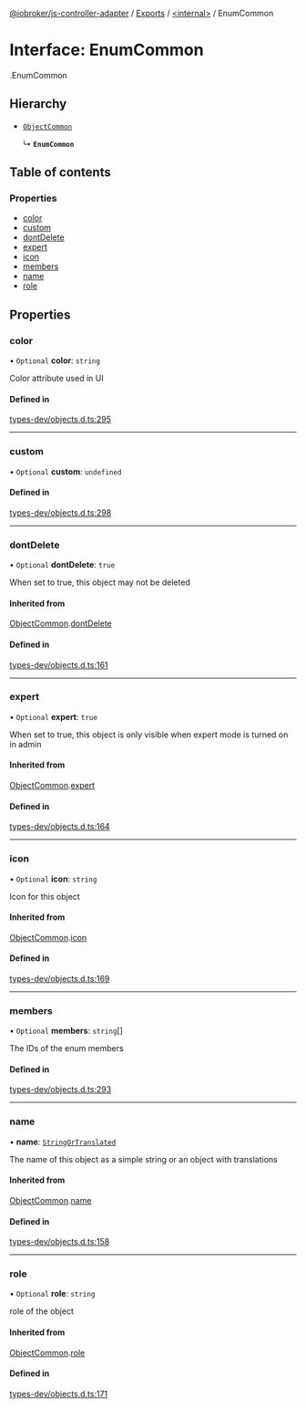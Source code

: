 [@iobroker/js-controller-adapter](../README.md) / [Exports](../modules.md) / [<internal\>](../modules/internal_.md) / EnumCommon

# Interface: EnumCommon

[<internal>](../modules/internal_.md).EnumCommon

## Hierarchy

- [`ObjectCommon`](internal_.ObjectCommon.md)

  ↳ **`EnumCommon`**

## Table of contents

### Properties

- [color](internal_.EnumCommon.md#color)
- [custom](internal_.EnumCommon.md#custom)
- [dontDelete](internal_.EnumCommon.md#dontdelete)
- [expert](internal_.EnumCommon.md#expert)
- [icon](internal_.EnumCommon.md#icon)
- [members](internal_.EnumCommon.md#members)
- [name](internal_.EnumCommon.md#name)
- [role](internal_.EnumCommon.md#role)

## Properties

### color

• `Optional` **color**: `string`

Color attribute used in UI

#### Defined in

[types-dev/objects.d.ts:295](https://github.com/ioBroker/ioBroker.js-controller/blob/4361085b/packages/types-dev/objects.d.ts#L295)

___

### custom

• `Optional` **custom**: `undefined`

#### Defined in

[types-dev/objects.d.ts:298](https://github.com/ioBroker/ioBroker.js-controller/blob/4361085b/packages/types-dev/objects.d.ts#L298)

___

### dontDelete

• `Optional` **dontDelete**: ``true``

When set to true, this object may not be deleted

#### Inherited from

[ObjectCommon](internal_.ObjectCommon.md).[dontDelete](internal_.ObjectCommon.md#dontdelete)

#### Defined in

[types-dev/objects.d.ts:161](https://github.com/ioBroker/ioBroker.js-controller/blob/4361085b/packages/types-dev/objects.d.ts#L161)

___

### expert

• `Optional` **expert**: ``true``

When set to true, this object is only visible when expert mode is turned on in admin

#### Inherited from

[ObjectCommon](internal_.ObjectCommon.md).[expert](internal_.ObjectCommon.md#expert)

#### Defined in

[types-dev/objects.d.ts:164](https://github.com/ioBroker/ioBroker.js-controller/blob/4361085b/packages/types-dev/objects.d.ts#L164)

___

### icon

• `Optional` **icon**: `string`

Icon for this object

#### Inherited from

[ObjectCommon](internal_.ObjectCommon.md).[icon](internal_.ObjectCommon.md#icon)

#### Defined in

[types-dev/objects.d.ts:169](https://github.com/ioBroker/ioBroker.js-controller/blob/4361085b/packages/types-dev/objects.d.ts#L169)

___

### members

• `Optional` **members**: `string`[]

The IDs of the enum members

#### Defined in

[types-dev/objects.d.ts:293](https://github.com/ioBroker/ioBroker.js-controller/blob/4361085b/packages/types-dev/objects.d.ts#L293)

___

### name

• **name**: [`StringOrTranslated`](../modules/internal_.md#stringortranslated)

The name of this object as a simple string or an object with translations

#### Inherited from

[ObjectCommon](internal_.ObjectCommon.md).[name](internal_.ObjectCommon.md#name)

#### Defined in

[types-dev/objects.d.ts:158](https://github.com/ioBroker/ioBroker.js-controller/blob/4361085b/packages/types-dev/objects.d.ts#L158)

___

### role

• `Optional` **role**: `string`

role of the object

#### Inherited from

[ObjectCommon](internal_.ObjectCommon.md).[role](internal_.ObjectCommon.md#role)

#### Defined in

[types-dev/objects.d.ts:171](https://github.com/ioBroker/ioBroker.js-controller/blob/4361085b/packages/types-dev/objects.d.ts#L171)
